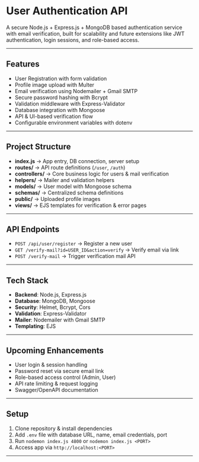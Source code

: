 # User Authentication API

A secure Node.js + Express.js + MongoDB based authentication service with email verification, built for scalability and future extensions like JWT authentication, login sessions, and role-based access.

---

## Features

* User Registration with form validation
* Profile image upload with Multer
* Email verification using Nodemailer + Gmail SMTP
* Secure password hashing with Bcrypt
* Validation middleware with Express-Validator
* Database integration with Mongoose
* API & UI-based verification flow
* Configurable environment variables with dotenv

---

## Project Structure

* **index.js** → App entry, DB connection, server setup
* **routes/** → API route definitions (`/user`, `/auth`)
* **controllers/** → Core business logic for users & mail verification
* **helpers/** → Mailer and validation helpers
* **models/** → User model with Mongoose schema
* **schemas/** → Centralized schema definitions
* **public/** → Uploaded profile images
* **views/** → EJS templates for verification & error pages

---

## API Endpoints

* `POST /api/user/register` → Register a new user
* `GET /verify-mail?id=USER_ID&action=verify` → Verify email via link
* `POST /verify-mail` → Trigger verification mail API

---

## Tech Stack

* **Backend**: Node.js, Express.js
* **Database**: MongoDB, Mongoose
* **Security**: Helmet, Bcrypt, Cors
* **Validation**: Express-Validator
* **Mailer**: Nodemailer with Gmail SMTP
* **Templating**: EJS

---

## Upcoming Enhancements

* User login & session handling
* Password reset via secure email link
* Role-based access control (Admin, User)
* API rate limiting & request logging
* Swagger/OpenAPI documentation

---

## Setup

1. Clone repository & install dependencies
2. Add `.env` file with database URL, name, email credentials, port
3. Run `nodemon index.js 4800` or `nodemon index.js <PORT>`
4. Access app via `http://localhost:<PORT>`

------------------------------------------
